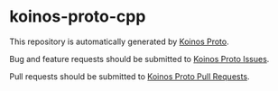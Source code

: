 # koinos-proto-cpp

This repository is automatically generated by [Koinos Proto](https://github.com/koinos/koinos-proto).

Bug and feature requests should be submitted to [Koinos Proto Issues](https://github.com/koinos/koinos-proto/issues).

Pull requests should be submitted to [Koinos Proto Pull Requests](https://github.com/koinos/koinos-proto/pulls).
